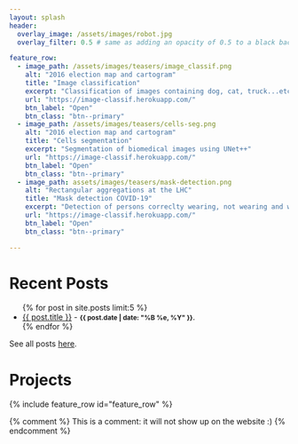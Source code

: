 ```yaml
---
layout: splash
header:
  overlay_image: /assets/images/robot.jpg
  overlay_filter: 0.5 # same as adding an opacity of 0.5 to a black background

feature_row:
  - image_path: /assets/images/teasers/image_classif.png
    alt: "2016 election map and cartogram"
    title: "Image classification"
    excerpt: "Classification of images containing dog, cat, truck...etc."
    url: "https://image-classif.herokuapp.com/"
    btn_label: "Open"
    btn_class: "btn--primary"
  - image_path: /assets/images/teasers/cells-seg.png
    alt: "2016 election map and cartogram"
    title: "Cells segmentation"
    excerpt: "Segmentation of biomedical images using UNet++"
    url: "https://image-classif.herokuapp.com/"
    btn_label: "Open"
    btn_class: "btn--primary"
  - image_path: assets/images/teasers/mask-detection.png
    alt: "Rectangular aggregations at the LHC"
    title: "Mask detection COVID-19"
    excerpt: "Detection of persons correclty wearing, not wearing and wrongly wearing masks."
    url: "https://image-classif.herokuapp.com/"
    btn_label: "Open"
    btn_class: "btn--primary"

---
```



<h1> Recent Posts </h1>
<ul>
  {% for post in site.posts limit:5 %}
    <li>
      <a href="{{ post.url }}">{{ post.title }}</a>
      - <small><strong>{{ post.date | date: "%B %e, %Y" }}</strong></small>.
    </li>
  {% endfor %}
</ul>

See all posts [here](/archive/).


<h1> Projects </h1>

{% include feature_row id="feature_row" %}


{% comment %}
This is a comment: it will not show up on the website :)
{% endcomment %}
